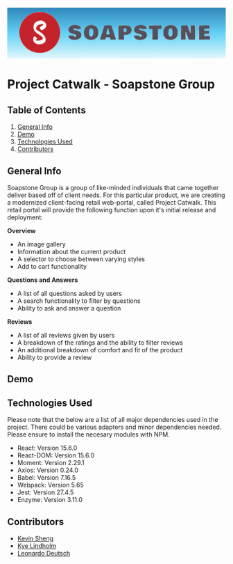 ![Soapstone Banner](./soapstoneBanner.png)

# Project Catwalk - Soapstone Group

## Table of Contents

1. [General Info](#general-info)
2. [Demo](#demo)
3. [Technologies Used](#technologies-used)
4. [Contributors](#contributors)

## General Info

Soapstone Group is a group of like-minded individuals that came together deliver based off of client needs. For this particular product, we are creating a modernized client-facing retail web-portal, called Project Catwalk. This retail portal will provide the following function upon it's initial release and deployment:

**Overview**
* An image gallery
* Information about the current product
* A selector to choose between varying styles
* Add to cart functionality

**Questions and Answers**
* A list of all questions asked by users
* A search functionality to filter by questions
* Ability to ask and answer a question

**Reviews**
* A list of all reviews given by users
* A breakdown of the ratings and the ability to filter reviews
* An additional breakdown of comfort and fit of the product
* Ability to provide a review
## Demo


## Technologies Used
Please note that the below are a list of all major dependencies used in the project. There could be various adapters and minor dependencies needed. Please ensure to install the necesary modules with NPM.

* React: Version 15.6.0
* React-DOM: Version 15.6.0
* Moment: Version 2.29.1
* Axios: Version 0.24.0
* Babel: Version 7.16.5
* Webpack: Version 5.65
* Jest: Version 27.4.5
* Enzyme: Version 3.11.0

## Contributors
* [Kevin Sheng](https://github.com/ks10825n)
* [Kye Lindholm](https://github.com/kyelindholm)
* [Leonardo Deutsch](https://github.com/leonardodeutsch)